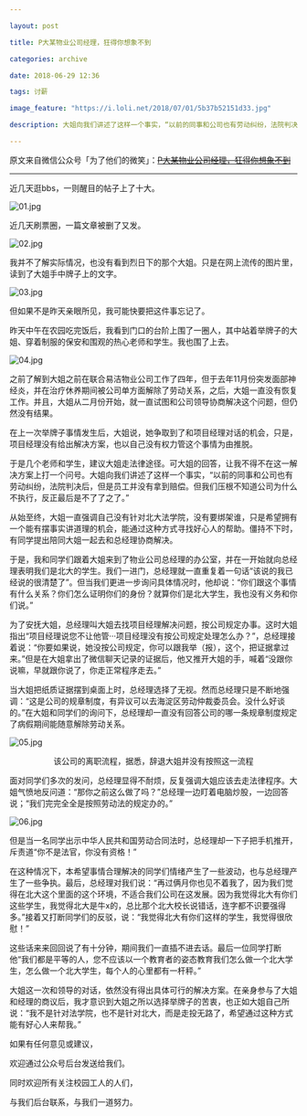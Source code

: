 ```yaml
---

layout: post

title: P大某物业公司经理，狂得你想象不到

categories: archive

date: 2018-06-29 12:36

tags: 讨薪

image_feature: "https://i.loli.net/2018/07/01/5b37b52151d33.jpg"

description: 大姐向我们讲述了这样一个事实，“以前的同事和公司也有劳动纠纷，法院判决后，但是员工并没有拿到赔偿。但我们压根不知道公司为什么不执行，反正最后是不了了之了。”

---
```


原文来自微信公众号「为了他们的微笑」：~~[P大某物业公司经理，狂得你想象不到](https://mp.weixin.qq.com/s/rE1VFsniYiFGUe31dVzEpQ)~~

---

近几天逛bbs，一则醒目的帖子上了十大。

![01.jpg](https://i.loli.net/2018/07/01/5b37b51cc14da.jpg)

近几天刷票圈，一篇文章被删了又发。

![02.jpg](https://i.loli.net/2018/07/01/5b37b52151d33.jpg)

我并不了解实际情况，也没有看到烈日下的那个大姐。只是在网上流传的图片里，读到了大姐手中牌子上的文字。

![03.jpg](https://i.loli.net/2018/07/01/5b37b521909af.jpg)

但如果不是昨天亲眼所见，我可能快要把这件事忘记了。
 
昨天中午在农园吃完饭后，我看到门口的台阶上围了一圈人，其中站着举牌子的大姐、穿着制服的保安和围观的热心老师和学生。我也围了上去。

![04.jpg](https://i.loli.net/2018/07/01/5b37b523554d6.jpg)

之前了解到大姐之前在联合易洁物业公司工作了四年，但于去年11月份突发面部神经炎，并在治疗休养期间被公司单方面解除了劳动关系，之后，大姐一直没有恢复工作。并且，大姐从二月份开始，就一直试图和公司领导协商解决这个问题，但仍然没有结果。
 
在上一次举牌子事情发生后，大姐说，她争取到了和项目经理对话的机会，只是，项目经理没有给出解决方案，也以自己没有权力管这个事情为由推脱。
 
于是几个老师和学生，建议大姐走法律途径。可大姐的回答，让我不得不在这一解决方案上打一个问号。大姐向我们讲述了这样一个事实，“以前的同事和公司也有劳动纠纷，法院判决后，但是员工并没有拿到赔偿。但我们压根不知道公司为什么不执行，反正最后是不了了之了。”
 
从始至终，大姐一直强调自己没有针对北大法学院，没有要绑架谁，只是希望拥有一个能有摆事实讲道理的机会，能通过这种方式寻找好心人的帮助。僵持不下时，有同学提出陪同大姐一起去和总经理协商解决。
 
于是，我和同学们跟着大姐来到了物业公司总经理的办公室，并在一开始就向总经理表明我们是北大的学生。我们一进门，总经理就一直重复着一句话“该说的我已经说的很清楚了”。但当我们更进一步询问具体情况时，他却说：“你们跟这个事情有什么关系？你们怎么证明你们的身份？就算你们是北大学生，我也没有义务和你们说。”
 
为了安抚大姐，总经理叫大姐去找项目经理解决问题，按公司规定办事。这时大姐指出“项目经理说您不让他管···项目经理没有按公司规定处理怎么办？”，总经理接着说：“你要如果说，她没按公司规定，你可以跟我举（报），这个，把证据拿过来。”但是在大姐拿出了微信聊天记录的证据后，他又推开大姐的手，喊着“没跟你说嘛，早就跟你说了，你走正常程序走去。”
 
当大姐把纸质证据摆到桌面上时，总经理选择了无视。然而总经理只是不断地强调：“这是公司的规章制度，有异议可以去海淀区劳动仲裁委员会。没什么好谈的。”在大姐和同学们的询问下，总经理却一直没有回答公司的哪一条规章制度规定了病假期间能随意解除劳动关系。

![05.jpg](https://i.loli.net/2018/07/01/5b37b523c3823.jpg)

<center>该公司的离职流程，据悉，辞退大姐并没有按照这一流程</center>

面对同学们多次的发问，总经理显得不耐烦，反复强调大姐应该去走法律程序。大姐气愤地反问道：“那你之前这么做了吗？”总经理一边盯着电脑炒股，一边回答说；“我们完完全全是按照劳动法的规定办的。”

![06.jpg](https://i.loli.net/2018/07/01/5b37b5290f0bd.jpg)

但是当一名同学出示中华人民共和国劳动合同法时，总经理却一下子把手机推开，斥责道“你不是法官，你没有资格！”

在这种情况下，本希望事情合理解决的同学们情绪产生了一些波动，也与总经理产生了一些争执。最后，总经理对我们说：“再过俩月你也见不着我了，因为我们觉得在北大这个里面的这个环境，不适合我们公司在这发展。因为我觉得北大有你们这些学生，我觉得北大是牛x的，总比那个北大校长说错话，连字都不识要强得多。”接着又打断同学们的反驳，说：“我觉得北大有你们这样的学生，我觉得很欣慰！”

这些话来来回回说了有十分钟，期间我们一直插不进去话。最后一位同学打断他“我们都是平等的人，您不应该以一个教育者的姿态教育我们怎么做一个北大学生，怎么做一个北大学生，每个人的心里都有一杆秤。”
 
大姐这一次和领导的对话，依然没有得出具体可行的解决方案。在亲身参与了大姐和经理的商议后，我才意识到大姐之所以选择举牌子的苦衷，也正如大姐自己所说：“我不是针对法学院，也不是针对北大，而是走投无路了，希望通过这种方式能有好心人来帮我。”

如果有任何意见或建议，

欢迎通过公众号后台发送给我们。

同时欢迎所有关注校园工人的人们，

与我们后台联系，与我们一道努力。
